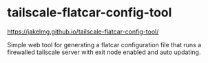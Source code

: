 # tailscale-flatcar-config-tool

https://jakelmg.github.io/tailscale-flatcar-config-tool/

Simple web tool for generating a flatcar configuration file that runs a firewalled tailscale server with exit node enabled and auto updating.
